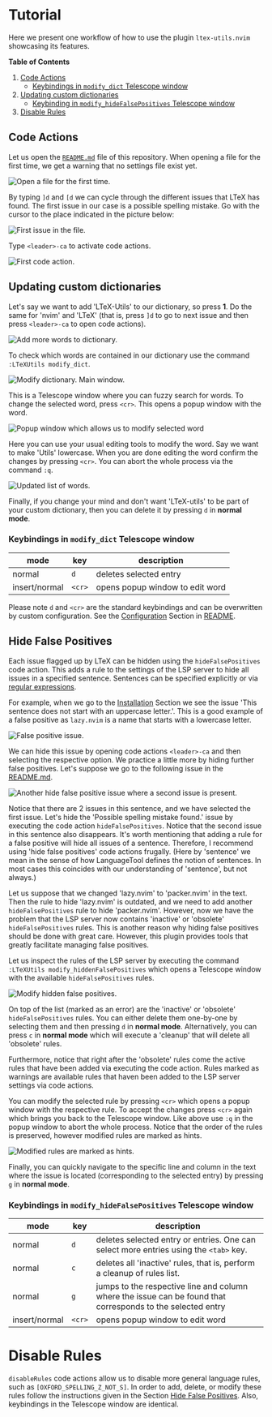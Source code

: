 # Tutorial
Here we present one workflow of how to use the plugin `ltex-utils.nvim` showcasing its features.

**Table of Contents**

1. [Code Actions](#code-actions)
    * [Keybindings in `modify_dict` Telescope window](#keybindings-in-modify_dict-telescope-window)
2. [Updating custom dictionaries](#updating-custom-dictionaries)
    * [Keybinding in `modify_hideFalsePositives` Telescope window](#keybindings-in-modify_hidefalsepositives-telescope-window)
3. [Disable Rules](#disable-rules)

## Code Actions
Let us open the [`README.md`](README.md) file of this repository.
When opening a file for the first time, we get a warning that no settings file exist yet.

![Open a file for the first time.](pics/open_first_time.png)

By typing `]d` and `[d` we can cycle through the different issues that LTeX has found.
The first issue in our case is a possible spelling mistake.
Go with the cursor to the place indicated in the picture below:

![First issue in the file.](pics/first_issue.png)

Type `<leader>-ca` to activate code actions.

![First code action.](pics/first_code_action.png)

## Updating custom dictionaries
Let's say we want to add 'LTeX-Utils' to our dictionary, so press **1**.
Do the same for 'nvim' and 'LTeX' (that is, press `]d` to go to next issue and then press `<leader>-ca` to open code actions).

![Add more words to dictionary.](pics/add_words_to_dict.png)

To check which words are contained in our dictionary use the command `:LTeXUtils modify_dict`.

![Modify dictionary. Main window.](pics/modify_dict_telescope_win.png)

This is a Telescope window where you can fuzzy search for words.
To change the selected word, press `<cr>`.
This opens a popup window with the word.

![Popup window which allows us to modify selected word](pics/modify_word_popup.png)

Here you can use your usual editing tools to modify the word.
Say we want to make 'Utils' lowercase.
When you are done editing the word confirm the changes by pressing `<cr>`.
You can abort the whole process via the command `:q`.

![Updated list of words.](pics/dict_updated_word.png)

Finally, if you change your mind and don't want 'LTeX-utils' to be part of your custom dictionary, then you can delete it by pressing `d` in **normal mode**.

### Keybindings in `modify_dict` Telescope window
| mode          | key    | description                     |
|---------------|--------|---------------------------------|
| normal        | `d`    | deletes selected entry          |
| insert/normal | `<cr>` | opens popup window to edit word |

Please note `d` and `<cr>` are the standard keybindings and can be overwritten by custom configuration.
See the [Configuration](README.md#configuration) Section in [README](README.md).

## Hide False Positives

Each issue flagged up by LTeX can be hidden using the `hideFalsePositives` code action.
This adds a rule to the settings of the LSP server to hide all issues in a specified sentence.
Sentences can be specified explicitly or via [regular expressions](https://valentjn.github.io/ltex/advanced-usage.html#hiding-false-positives-with-regular-expressions).

For example, when we go to the [Installation](README.md#installation) Section we see the issue 'This sentence does not start with an uppercase letter.'.
This is a good example of a false positive as `lazy.nvim` is a name that starts with a lowercase letter.

![False positive issue.](pics/hfp_issue.png)

We can hide this issue by opening code actions `<leader>-ca` and then selecting the respective option.
We practice a little more by hiding further false positives.
Let's suppose we go to the following issue in the [README.md](README.md).

![Another hide false positive issue where a second issue is present.](pics/second_hfp_issue.png)

Notice that there are 2 issues in this sentence, and we have selected the first issue.
Let's hide the 'Possible spelling mistake found.' issue by executing the code action `hideFalsePositives`.
Notice that the second issue in this sentence also disappears.
It's worth mentioning that adding a rule for a false positive will hide all issues of a sentence.
Therefore, I recommend using 'hide false positives' code actions frugally.
(Here by 'sentence' we mean in the sense of how LanguageTool defines the notion of sentences.
In most cases this coincides with our understanding of 'sentence', but not always.)

Let us suppose that we changed 'lazy.nvim' to 'packer.nvim' in the text.
Then the rule to hide 'lazy.nvim' is outdated, and we need to add another `hideFalsePositives` rule to hide 'packer.nvim'.
However, now we have the problem that the LSP server now contains 'inactive' or 'obsolete' `hideFalsePositives` rules.
This is another reason why hiding false positives should be done with great care.
However, this plugin provides tools that greatly facilitate managing false positives.

Let us inspect the rules of the LSP server by executing the command `:LTeXUtils modify_hiddenFalsePositives` which opens a Telescope window with the available `hideFalsePositives` rules.

![Modify hidden false positives.](pics/modify_hfp.png)

On top of the list (marked as an error) are the 'inactive' or 'obsolete' `hideFalsePositives` rules.
You can either delete them one-by-one by selecting them and then pressing `d` in **normal mode**.
Alternatively, you can press `c` in **normal mode** which will execute a 'cleanup' that will delete all 'obsolete' rules.

Furthermore, notice that right after the 'obsolete' rules come the active rules that have been added via executing the code action.
Rules marked as warnings are available rules that haven been added to the LSP server settings via code actions.

You can modify the selected rule by pressing `<cr>` which opens a popup window with the respective rule.
To accept the changes press `<cr>` again which brings you back to the Telescope window.
Like above use `:q` in the popup window to abort the whole process.
Notice that the order of the rules is preserved, however modified rules are marked as hints.

![Modified rules are marked as hints.](pics/modified_hfp.png)

Finally, you can quickly navigate to the specific line and column in the text where the issue is located (corresponding to the selected entry) by pressing `g` in **normal mode**.


### Keybindings in `modify_hideFalsePositives` Telescope window
| mode          | key    | description                                                                                                 |
|---------------|--------|-------------------------------------------------------------------------------------------------------------|
| normal        | `d`    | deletes selected entry or entries. One can select more entries using the `<tab>` key.                       |
| normal        | `c`    | deletes all 'inactive' rules, that is, perform a cleanup of rules list.                                     |
| normal        | `g`    | jumps to the respective line and column where the issue can be found that corresponds to the selected entry |
| insert/normal | `<cr>` | opens popup window to edit word                                                                             |

# Disable Rules
`disableRules` code actions allow us to disable more general language rules, such as `[OXFORD_SPELLING_Z_NOT_S]`.
In order to add, delete, or modify these rules follow the instructions given in the Section [Hide False Positives](#hide-false-positives).
Also, keybindings in the Telescope window are identical.

